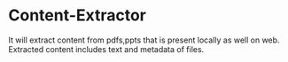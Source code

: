 # Content-Extractor

It will extract content from pdfs,ppts that is present locally as well on web.
Extracted content includes text and metadata of files.